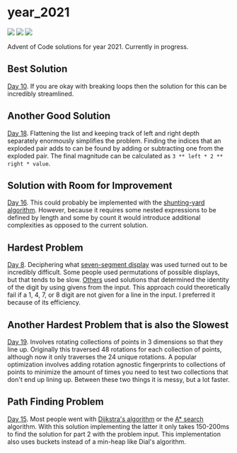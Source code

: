 # year_2021

![](https://img.shields.io/badge/day%20📅-24-blue)
![](https://img.shields.io/badge/stars%20⭐-44-yellow)
![](https://img.shields.io/badge/days%20completed-22-green)

Advent of Code solutions for year 2021. Currently in progress.

## Best Solution

[Day 10](https://github.com/N8Brooks/deno_aoc/blob/main/year_2021/day_10.ts). If
you are okay with breaking loops then the solution for this can be incredibly
streamlined.

## Another Good Solution

[Day 18](https://github.com/N8Brooks/deno_aoc/blob/main/year_2021/day_18.ts).
Flattening the list and keeping track of left and right depth separately
enormously simplifies the problem. Finding the indices that an exploded pair
adds to can be found by adding or subtracting one from the exploded pair. The
final magnitude can be calculated as `3 ** left * 2 ** right * value`.

## Solution with Room for Improvement

[Day 16](https://github.com/N8Brooks/deno_aoc/blob/main/year_2021/day_16.ts).
This could probably be implemented with the
[shunting-yard algorithm](https://en.wikipedia.org/wiki/Shunting-yard_algorithm).
However, because it requires some nested expressions to be defined by length and
some by count it would introduce additional complexities as opposed to the
current solution.

## Hardest Problem

[Day 8](https://github.com/N8Brooks/deno_aoc/blob/main/year_2021/day_08.ts).
Deciphering what
[seven-segment display](https://en.wikipedia.org/wiki/Seven-segment_display) was
used turned out to be incredibly difficult. Some people used permutations of
possible displays, but that tends to be slow.
[Others](https://www.reddit.com/r/adventofcode/comments/rbj87a/2021_day_8_solutions/?utm_source=share&utm_medium=web2x&context=3)
used solutions that determined the identity of the digit by using givens from
the input. This approach could theoretically fail if a 1, 4, 7, or 8 digit are
not given for a line in the input. I preferred it because of its efficiency.

## Another Hardest Problem that is also the Slowest

[Day 19](https://github.com/N8Brooks/deno_aoc/blob/main/year_2021/day_19.ts).
Involves rotating collections of points in 3 dimensions so that they line up.
Originally this traversed 48 rotations for each collection of points, although
now it only traverses the 24 unique rotations. A popular optimization involves
adding rotation agnostic fingerprints to collections of points to minimize the
amount of times you need to test two collections that don't end up lining up.
Between these two things it is messy, but a lot faster.

## Path Finding Problem

[Day 15](https://github.com/N8Brooks/deno_aoc/blob/main/year_2021/day_15.ts).
Most people went with
[Dijkstra's algorithm](https://en.wikipedia.org/wiki/Dijkstra%27s_algorithm) or
the [A* search](https://en.wikipedia.org/wiki/A*_search_algorithm) algorithm.
With this solution implementing the latter it only takes 150-200ms to find the
solution for part 2 with the problem input. This implementation also uses
buckets instead of a min-heap like Dial's algorithm.
